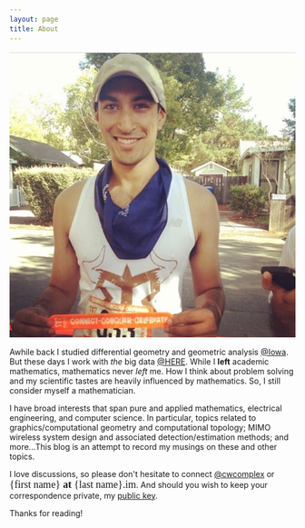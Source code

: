 ```yaml
---
layout: page
title: About
---
```

![space_partition](/assets/ragnar.jpg)

Awhile back I studied differential geometry and geometric analysis [@Iowa][4]. But these days I work with *the* big data [@HERE][1]. While I **left** academic mathematics, mathematics never *left* me. How I think about problem solving and my scientific tastes are heavily influenced by mathematics. So, I still consider myself a mathematician.

I have broad interests that span pure and applied mathematics, electrical engineering, and computer science. In particular, topics related to graphics/computational geometry and computational topology; MIMO wireless system design and associated detection/estimation methods; and more...This blog is an attempt to record my musings on these and other topics.

I love discussions, so please don't hesitate to connect [@cwcomplex][2] or <span style="font-size:18px;font-family:american typewriter"> {first name} **at** {last name}.im</span>. And should you wish to keep your correspondence private, my [public key][3].

Thanks for reading!

[1]: https://company.here.com/here/
[2]: https://twitter.com/6sphere
[3]: /assets/rao_key.asc
[4]: https://www.math.uiowa.edu
